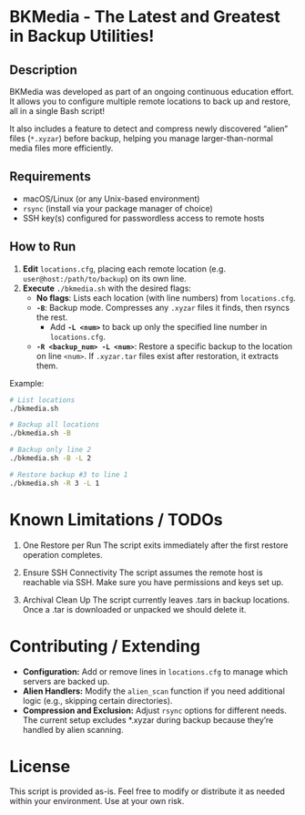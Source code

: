# BKMedia - The Latest and Greatest in Backup Utilities!

## Description

BKMedia was developed as part of an ongoing continuous education effort. It allows you to configure multiple remote locations to back up and restore, all in a single Bash script!  

It also includes a feature to detect and compress newly discovered “alien” files (`*.xyzar`) before backup, helping you manage larger-than-normal media files more efficiently.

## Requirements
- macOS/Linux (or any Unix-based environment)
- `rsync` (install via your package manager of choice)
- SSH key(s) configured for passwordless access to remote hosts

## How to Run
1. **Edit** `locations.cfg`, placing each remote location (e.g. `user@host:/path/to/backup`) on its own line.  
2. **Execute** `./bkmedia.sh` with the desired flags:  
   - **No flags**: Lists each location (with line numbers) from `locations.cfg`.  
   - **`-B`**: Backup mode. Compresses any `.xyzar` files it finds, then rsyncs the rest.  
     - Add **`-L <num>`** to back up only the specified line number in `locations.cfg`.  
   - **`-R <backup_num> -L <num>`**: Restore a specific backup to the location on line `<num>`. If `.xyzar.tar` files exist after restoration, it extracts them.  

Example:  
```bash
# List locations
./bkmedia.sh

# Backup all locations
./bkmedia.sh -B

# Backup only line 2
./bkmedia.sh -B -L 2

# Restore backup #3 to line 1
./bkmedia.sh -R 3 -L 1
```
# Known Limitations / TODOs

1. One Restore per Run
    The script exits immediately after the first restore operation completes.

2. Ensure SSH Connectivity
    The script assumes the remote host is reachable via SSH. Make sure you have permissions and keys set up.

3. Archival Clean Up
	The script currently leaves .tars in backup locations. Once a .tar is downloaded or unpacked we should delete it.

# Contributing / Extending

* **Configuration:** Add or remove lines in `locations.cfg` to manage which servers are backed up.
* **Alien Handlers:** Modify the `alien_scan` function if you need additional logic (e.g., skipping certain directories).
* **Compression and Exclusion:** Adjust `rsync` options for different needs. The current setup excludes *.xyzar during backup because they’re handled by alien scanning.

# License

This script is provided as-is. Feel free to modify or distribute it as needed within your environment. Use at your own risk.
